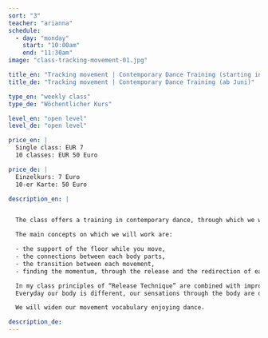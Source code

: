 ```yaml
---
sort: "3"
teacher: "arianna"
schedule:
  - day: "monday"
    start: "10:00am"
    end: "11:30am"
image: "class-tracking-movement-01.jpg"

title_en: "Tracking movement | Contemporary Dance Training (starting in June)"
title_de: "Tracking movement | Contemporary Dance Training (ab Juni)"

type_en: "weekly class"
type_de: "Wöchentlicher Kurs"

level_en: "open level"
level_de: "open level"

price_en: |
  Single class: EUR 7  
  10 classes: EUR 50 Euro

price_de: |
  Einzelkurs: 7 Euro  
  10-er Karte: 50 Euro

description_en: |


  The class offers a training in contemporary dance, through which we will gradually prepare our body for moving, working on the release of the tensions in the muscles and on the opening of the joints.

  The main concepts on which we will work are:

  -	the support of the floor while you move,
  -	the connections between each body parts,
  -	the transition between each movement,
  -	finding the momentum, through the release and the redirection of each body part, to then be able to connect the movement into the space, creating dynamic.

  In my class principles of “Release Technique” are combined with improvisational tasks that brings you in a constant state of availability and openess.
  Everyday our body is different, our sensations through the body are different. For this reason, in the class, much importance is given to the physical listening of the body: we will start from the warming up that allows ourself to connect inside and with the architecture of our specific body, in his tissues, bones and articulations.Then we will collect all those elements ending with a movement phrase.

  We will widen our movement vocabulary enjoying dance.

description_de:
---
```

